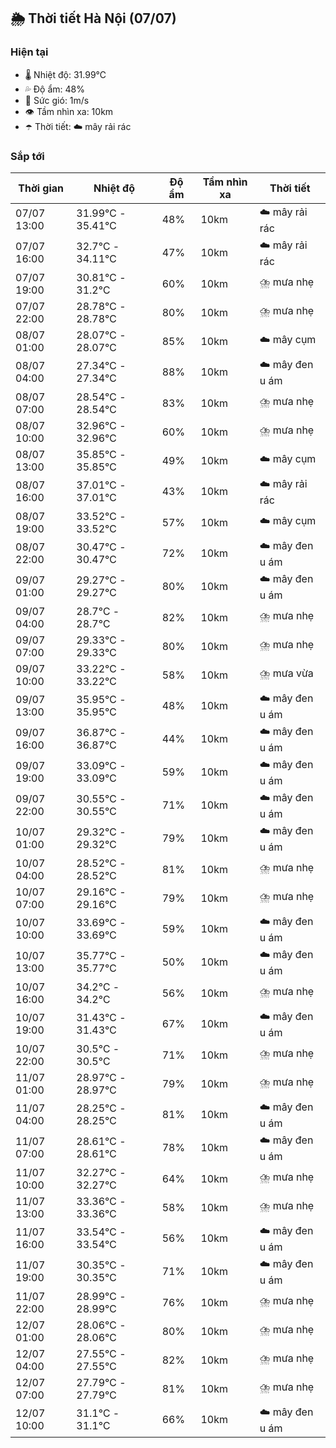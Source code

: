## 🌦️ Thời tiết Hà Nội (07/07)

### Hiện tại

- 🌡️ Nhiệt độ: 31.99℃
- 💦 Độ ẩm: 48%
- 💨 Sức gió: 1m/s
- 👁️ Tầm nhìn xa: 10km
- ☂️ Thời tiết: ☁️ mây rải rác

### Sắp tới

| Thời gian | Nhiệt độ | Độ ẩm | Tầm nhìn xa | Thời tiết |
| --- | --- | --- | --- | --- |
| 07/07 13:00 | 31.99℃ - 35.41℃ | 48% | 10km | ☁️ mây rải rác |
| 07/07 16:00 | 32.7℃ - 34.11℃ | 47% | 10km | ☁️ mây rải rác |
| 07/07 19:00 | 30.81℃ - 31.2℃ | 60% | 10km | ⛈️ mưa nhẹ |
| 07/07 22:00 | 28.78℃ - 28.78℃ | 80% | 10km | ⛈️ mưa nhẹ |
| 08/07 01:00 | 28.07℃ - 28.07℃ | 85% | 10km | ☁️ mây cụm |
| 08/07 04:00 | 27.34℃ - 27.34℃ | 88% | 10km | ☁️ mây đen u ám |
| 08/07 07:00 | 28.54℃ - 28.54℃ | 83% | 10km | ⛈️ mưa nhẹ |
| 08/07 10:00 | 32.96℃ - 32.96℃ | 60% | 10km | ⛈️ mưa nhẹ |
| 08/07 13:00 | 35.85℃ - 35.85℃ | 49% | 10km | ☁️ mây cụm |
| 08/07 16:00 | 37.01℃ - 37.01℃ | 43% | 10km | ☁️ mây rải rác |
| 08/07 19:00 | 33.52℃ - 33.52℃ | 57% | 10km | ☁️ mây cụm |
| 08/07 22:00 | 30.47℃ - 30.47℃ | 72% | 10km | ☁️ mây đen u ám |
| 09/07 01:00 | 29.27℃ - 29.27℃ | 80% | 10km | ☁️ mây đen u ám |
| 09/07 04:00 | 28.7℃ - 28.7℃ | 82% | 10km | ⛈️ mưa nhẹ |
| 09/07 07:00 | 29.33℃ - 29.33℃ | 80% | 10km | ⛈️ mưa nhẹ |
| 09/07 10:00 | 33.22℃ - 33.22℃ | 58% | 10km | ⛈️ mưa vừa |
| 09/07 13:00 | 35.95℃ - 35.95℃ | 48% | 10km | ☁️ mây đen u ám |
| 09/07 16:00 | 36.87℃ - 36.87℃ | 44% | 10km | ☁️ mây đen u ám |
| 09/07 19:00 | 33.09℃ - 33.09℃ | 59% | 10km | ☁️ mây đen u ám |
| 09/07 22:00 | 30.55℃ - 30.55℃ | 71% | 10km | ☁️ mây đen u ám |
| 10/07 01:00 | 29.32℃ - 29.32℃ | 79% | 10km | ☁️ mây đen u ám |
| 10/07 04:00 | 28.52℃ - 28.52℃ | 81% | 10km | ⛈️ mưa nhẹ |
| 10/07 07:00 | 29.16℃ - 29.16℃ | 79% | 10km | ⛈️ mưa nhẹ |
| 10/07 10:00 | 33.69℃ - 33.69℃ | 59% | 10km | ☁️ mây đen u ám |
| 10/07 13:00 | 35.77℃ - 35.77℃ | 50% | 10km | ☁️ mây đen u ám |
| 10/07 16:00 | 34.2℃ - 34.2℃ | 56% | 10km | ⛈️ mưa nhẹ |
| 10/07 19:00 | 31.43℃ - 31.43℃ | 67% | 10km | ☁️ mây đen u ám |
| 10/07 22:00 | 30.5℃ - 30.5℃ | 71% | 10km | ⛈️ mưa nhẹ |
| 11/07 01:00 | 28.97℃ - 28.97℃ | 79% | 10km | ⛈️ mưa nhẹ |
| 11/07 04:00 | 28.25℃ - 28.25℃ | 81% | 10km | ☁️ mây đen u ám |
| 11/07 07:00 | 28.61℃ - 28.61℃ | 78% | 10km | ☁️ mây đen u ám |
| 11/07 10:00 | 32.27℃ - 32.27℃ | 64% | 10km | ⛈️ mưa nhẹ |
| 11/07 13:00 | 33.36℃ - 33.36℃ | 58% | 10km | ⛈️ mưa nhẹ |
| 11/07 16:00 | 33.54℃ - 33.54℃ | 56% | 10km | ☁️ mây đen u ám |
| 11/07 19:00 | 30.35℃ - 30.35℃ | 71% | 10km | ☁️ mây đen u ám |
| 11/07 22:00 | 28.99℃ - 28.99℃ | 76% | 10km | ⛈️ mưa nhẹ |
| 12/07 01:00 | 28.06℃ - 28.06℃ | 80% | 10km | ⛈️ mưa nhẹ |
| 12/07 04:00 | 27.55℃ - 27.55℃ | 82% | 10km | ⛈️ mưa nhẹ |
| 12/07 07:00 | 27.79℃ - 27.79℃ | 81% | 10km | ⛈️ mưa nhẹ |
| 12/07 10:00 | 31.1℃ - 31.1℃ | 66% | 10km | ☁️ mây đen u ám |
